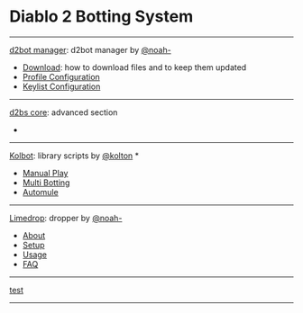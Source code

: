 # Diablo 2 Botting System
---
[d2bot manager](d2bot/README.md): d2bot manager by [@noah-](https://github.com/noah-)
* [Download](d2bot/Download.md): how to download files and to keep them updated
* [Profile Configuration](d2bot/ProfileConfiguration.md)
* [Keylist Configuration](d2bot/Keylist.md)
---
[d2bs core](d2bs/README.md): advanced section
* [](d2bs/README.md)
---
[Kolbot](kolbot/README.md): library scripts by [@kolton](https://github.com/kolton)
* 
* [Manual Play](kolbot/ManualPlay.md)
* [Multi Botting](kolbot/MultiBotting.md)
* [Automule](kolbot/Automule.md)

---
[Limedrop](limedrop/README.md): dropper by [@noah-](https://github.com/noah-)
* [About](limedrop/#about-limedrop)
* [Setup](limedrop/#setup-limedrop)
* [Usage](limedrop/#using-limedrop)
* [FAQ](limedrop/#frequently-asked-questions)
---
[test](test/README.md)


---